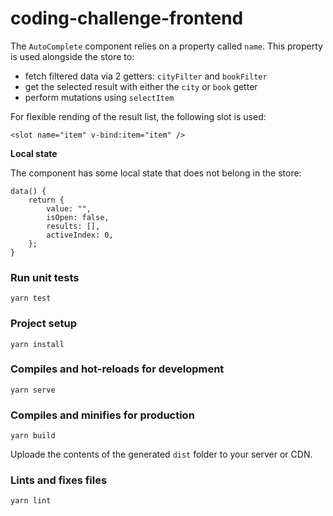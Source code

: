 # coding-challenge-frontend

The `AutoComplete` component relies on a property called `name`. This property is used alongside the store to:

- fetch filtered data via 2 getters: `cityFilter` and `bookFilter`
- get the selected result with either the `city` or `book` getter
- perform mutations using `selectItem`

For flexible rending of the result list, the following slot is used:

```
<slot name="item" v-bind:item="item" />
```

**Local state**

The component has some local state that does not belong in the store:

```
data() {
    return {
        value: "",
        isOpen: false,
        results: [],
        activeIndex: 0,
    };
}
```

### Run unit tests

```
yarn test
```

### Project setup

```
yarn install
```

### Compiles and hot-reloads for development

```
yarn serve
```

### Compiles and minifies for production

```
yarn build
```

Uploade the contents of the generated `dist` folder to your server or CDN.

### Lints and fixes files

```
yarn lint
```
